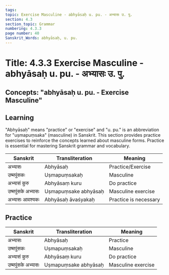 ```yaml
---
tags:
topic: Exercise Masculine - abhyāsaḥ u. pu. - अभ्यासः उ. पु.
section: 4.3
section_topic: Grammar
numbering: 4.3.3
page number: 40
Sanskrit_Words: abhyāsaḥ, u. pu.
---
```

# Title: 4.3.3 Exercise Masculine - abhyāsaḥ u. pu. - अभ्यासः उ. पु.
## Concepts: "abhyāsaḥ u. pu. - Exercise Masculine"

## Learning
"Abhyāsaḥ" means "practice" or "exercise" and "u. pu." is an abbreviation for "uṣmapuṃsaka" (masculine) in Sanskrit. This section provides practice exercises to reinforce the concepts learned about masculine forms. Practice is essential for mastering Sanskrit grammar and vocabulary.

| Sanskrit           | Transliteration      | Meaning                          |
| ------------------ | -------------------- | -------------------------------- |
| अभ्यासः            | Abhyāsaḥ            | Practice/Exercise                |
| उष्मपुंसकः        | Uṣmapuṃsakaḥ        | Masculine                        |
| अभ्यासं कुरु       | Abhyāsaṃ kuru       | Do practice                      |
| उष्मपुंसके अभ्यासः | Uṣmapuṃsake abhyāsaḥ | Masculine exercise               |
| अभ्यासः आवश्यकः    | Abhyāsaḥ āvaśyakaḥ  | Practice is necessary            |

## Practice
| Sanskrit           | Transliteration      | Meaning                          |
| ------------------ | -------------------- | -------------------------------- |
| अभ्यासः            | Abhyāsaḥ            | Practice                         |
| उष्मपुंसकः        | Uṣmapuṃsakaḥ        | Masculine                        |
| अभ्यासं कुरु       | Abhyāsaṃ kuru       | Do practice                      |
| उष्मपुंसके अभ्यासः | Uṣmapuṃsake abhyāsaḥ | Masculine exercise               |
